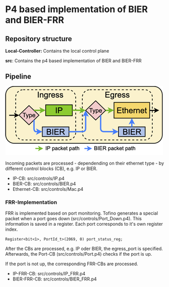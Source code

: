 # P4 based implementation of BIER and BIER-FRR

## Repository structure

**Local-Controller:** Contains the local control plane

**src**: Contains the p4 based implementation of BIER and BIER-FRR

## Pipeline

![pipeline](figures/P4_implementation_overview.png)

Incoming packets are processed - dependending on their ethernet type - by different control blocks (CB), e.g. IP or BIER.

- IP-CB: src/controls/IP.p4 
- BIER-CB: src/controls/BIER.p4 
- Ethernet-CB: src/controls/Mac.p4


### FRR-Implementation

FRR is implemented based on port monitoring. Tofino generates a special packet when a port goes down (src/controls/Port_Down.p4). This information is saved in a register. Each port corresponds to it's own register index.

```
Register<bit<1>, PortId_t>(2069, 0) port_status_reg;
```

After the CBs are processed, e.g. IP oder BIER, the egress_port is specified. Afterwards, the Port-CB (src/controls/Port.p4) checks if the port is up.

If the port is not up, the corresponding FRR-CBs are processed.

- IP-FRR-CB: src/controls/IP_FRR.p4
- BIER-FRR-CB: src/controls/BIER_FRR.p4
